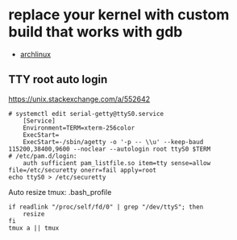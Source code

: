 # replace your kernel with custom build that works with gdb

* [archlinux](archlinux-gdb.md)

## TTY root auto login
https://unix.stackexchange.com/a/552642

```shell
# systemctl edit serial-getty@ttyS0.service
	[Service]
	Environment=TERM=xterm-256color
	ExecStart=
	ExecStart=-/sbin/agetty -o '-p -- \\u' --keep-baud 115200,38400,9600 --noclear --autologin root ttyS0 $TERM
# /etc/pam.d/login:
	auth sufficient pam_listfile.so item=tty sense=allow file=/etc/securetty onerr=fail apply=root
echo ttyS0 > /etc/securetty
```

Auto resize tmux: .bash_profile
```
if readlink "/proc/self/fd/0" | grep "/dev/ttyS"; then
	resize
fi
tmux a || tmux
```
